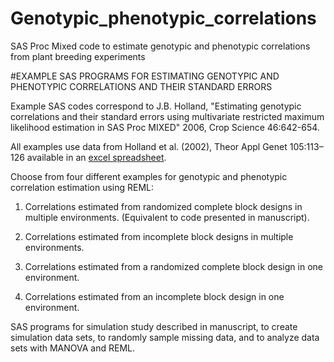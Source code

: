 # Genotypic_phenotypic_correlations
SAS Proc Mixed code to estimate genotypic and phenotypic correlations from plant breeding experiments



#EXAMPLE SAS PROGRAMS FOR ESTIMATING GENOTYPIC AND PHENOTYPIC CORRELATIONS AND THEIR STANDARD ERRORS
 

Example SAS codes correspond to J.B. Holland, "Estimating genotypic correlations and their standard errors using multivariate restricted maximum likelihood estimation in SAS Proc MIXED" 2006, Crop Science 46:642-654. 

All examples use data from Holland et al. (2002), Theor Appl Genet 105:113–126 available in an [excel spreadsheet](DataForCorrelationPrograms.xls).

Choose from four different examples for genotypic and phenotypic correlation estimation using REML:

1. Correlations estimated from randomized complete block designs in multiple environments. (Equivalent to code presented in manuscript).

2. Correlations estimated from incomplete block designs in multiple environments.

3. Correlations estimated from a randomized complete block design in one environment.

4. Correlations estimated from an incomplete block design in one environment.

 

SAS programs for simulation study described in manuscript, to create simulation data sets, to randomly sample missing data, and to analyze data sets with MANOVA and REML.
